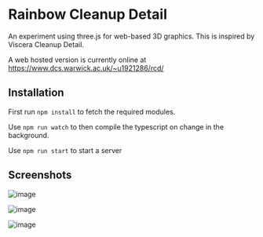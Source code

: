 # Rainbow Cleanup Detail

An experiment using three.js for web-based 3D graphics. This is inspired by Viscera Cleanup Detail.

A web hosted version is currently online at https://www.dcs.warwick.ac.uk/~u1921286/rcd/

## Installation

First run `npm install` to fetch the required modules.

Use `npm run watch` to then compile the typescript on change in the background.

Use `npm run start` to start a server

## Screenshots
![image](https://user-images.githubusercontent.com/8903016/194363906-26ada0ae-5179-496c-9530-817805cdfe69.png)

![image](https://user-images.githubusercontent.com/8903016/194364220-69731478-c3c6-43d7-bd86-6180051659e0.png)

![image](https://user-images.githubusercontent.com/8903016/194364314-a4d9718f-b1b1-47cc-a5dc-d5db5a3d792a.png)
